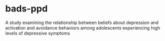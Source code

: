 # bads-ppd
A study examining the relationship between beliefs about depression and activation and avoidance behaviors among adolescents experiencing high levels of depressive symptoms
